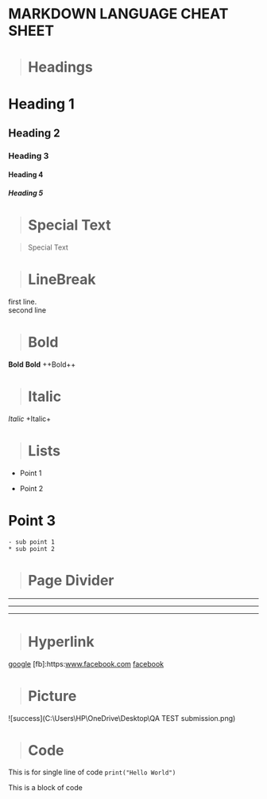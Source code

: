 # MARKDOWN LANGUAGE CHEAT SHEET



> # Headings

# Heading 1
## Heading 2
### Heading 3
#### Heading 4
##### Heading 5



> # Special Text

> Special Text


> # LineBreak

first line.\
second line


> # Bold

**Bold**
__Bold__
++Bold++

> # Italic

*Italic*
+Italic+

> # Lists

- Point 1
* Point 2
# Point 3
	- sub point 1
	* sub point 2


> # Page Divider

---
___
***


> # Hyperlink

[google](https://www.google.com)
[fb]:https:www.facebook.com
[facebook](fb)


> # Picture

![success](C:\Users\HP\OneDrive\Desktop\QA TEST submission.png)


> # Code

This is for single line of code `print("Hello World")`

This is a block of code 
```

```
 